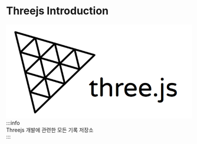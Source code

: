 # Threejs Introduction
![threejs-logo](../images/threejs-logo.png)
:::info   
Threejs 개발에 관련한 모든 기록 저장소   
:::